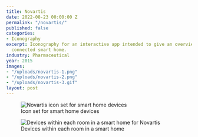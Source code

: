 ```yaml
---
title: Novartis
date: 2022-08-23 00:00:00 Z
permalink: "/novartis/"
published: false
categories:
- Iconography
excerpt: Iconography for an interactive app intended to give an overview of a fully
  connected smart home.
industry: Pharmaceutical
year: 2015
images:
- "/uploads/novartis-1.png"
- "/uploads/novartis-2.png"
- "/uploads/novartis-3.gif"
layout: post
---
```


<figure>
    <img src="/uploads/novartis-2.png" alt="Novartis icon set for smart home devices">
     <figcaption>Icon set for smart home devices</figcaption>
</figure>

<figure>
    <img src="/uploads/novartis-3.gif" alt="Devices within each room in a smart home for Novartis">
     <figcaption>Devices within each room in a smart home
</figcaption>
</figure>